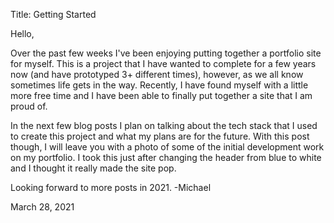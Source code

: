 Title: Getting Started

Hello, 

Over the past few weeks I've been enjoying putting together a portfolio site for myself.  This is a project that I have wanted to complete for a few years now (and have prototyped 3+ different times), however, as we all know sometimes life gets in the way.  Recently, I have found myself with a little more free time and I have been able to finally put together a site that I am proud of.  

In the next few blog posts I plan on talking about the tech stack that I used to create this project and what my plans are for the future.  With this post though, I will leave you with a photo of some of the initial development work on my portfolio.  I took this just after changing the header from blue to white and I thought it really made the site pop.

Looking forward to more posts in 2021.
-Michael


March 28, 2021
